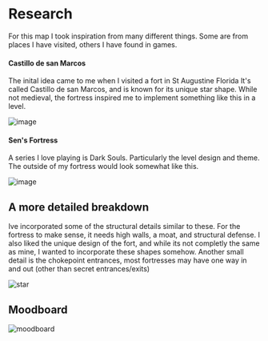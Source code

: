 # Research


For this map I took inspiration from many different things. Some are from places I have visited, others I have found in games.


#### Castillo de san Marcos
The inital idea came to me when I visited a fort in St Augustine Florida
It's called Castillo de san Marcos, and is known for its unique star shape. While not medieval, the fortress inspired me to implement something like this in a level.

![image](https://github.com/user-attachments/assets/913da8a7-1ede-4e91-931c-ea2468a6f87d)


#### Sen's Fortress

A series I love playing is Dark Souls. Particularly the level design and theme. The outside of my fortress would look somewhat like this. 

![image](https://github.com/user-attachments/assets/76e6fd7c-ead2-4b6e-a2d3-ff4e52e3f24e)


## A more detailed breakdown

Ive incorporated some of the structural details similar to these. For the fortress to make sense, it needs high walls, a moat, and structural defense. 
I also liked the unique design of the fort, and while its not completly the same as mine, I wanted to incorporate these shapes somehow. Another small detail is the chokepoint entrances,
most fortresses may have one way in and out (other than secret entrances/exits)

![star](https://github.com/user-attachments/assets/85fe6b81-3d6f-4a71-b209-a7493a9902ff)

## Moodboard

![moodboard](https://github.com/user-attachments/assets/90a2f620-6653-4c0f-93a4-48f4067db3a6)
